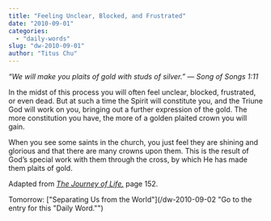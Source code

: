 ```yaml
---
title: "Feeling Unclear, Blocked, and Frustrated"
date: "2010-09-01"
categories: 
  - "daily-words"
slug: "dw-2010-09-01"
author: "Titus Chu"
---
```


_“We will make you plaits of gold with studs of silver.” — Song of Songs 1:11_

In the midst of this process you will often feel unclear, blocked, frustrated, or even dead. But at such a time the Spirit will constitute you, and the Triune God will work on you, bringing out a further expression of the gold. The more constitution you have, the more of a golden plaited crown you will gain.

When you see some saints in the church, you just feel they are shining and glorious and that there are many crowns upon them. This is the result of God’s special work with them through the cross, by which He has made them plaits of gold.

Adapted from _[The Journey of Life](/book-journey/ "Go to the listing for this book.")[,](/book-journey/ "Go to the listing for this book.")_ page 152.

Tomorrow: ["Separating Us from the World"](/dw-2010-09-02 "Go to the entry for this "Daily Word."")
